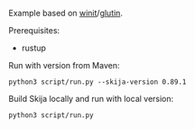 Example based on [winit](https://github.com/rust-windowing/winit)/[glutin](https://github.com/rust-windowing/glutin/).

Prerequisites:

- rustup

Run with version from Maven:

```
python3 script/run.py --skija-version 0.89.1
```

Build Skija locally and run with local version:

```
python3 script/run.py
```